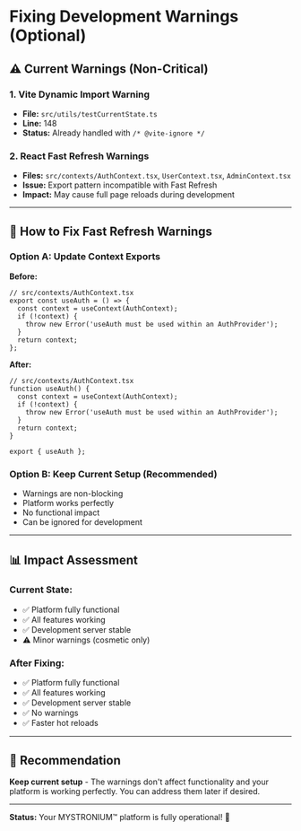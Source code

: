 # Fixing Development Warnings (Optional)

## ⚠️ **Current Warnings (Non-Critical)**

### **1. Vite Dynamic Import Warning**
- **File:** `src/utils/testCurrentState.ts`
- **Line:** 148
- **Status:** Already handled with `/* @vite-ignore */`

### **2. React Fast Refresh Warnings**
- **Files:** `src/contexts/AuthContext.tsx`, `UserContext.tsx`, `AdminContext.tsx`
- **Issue:** Export pattern incompatible with Fast Refresh
- **Impact:** May cause full page reloads during development

---

## 🔧 **How to Fix Fast Refresh Warnings**

### **Option A: Update Context Exports**

**Before:**
```tsx
// src/contexts/AuthContext.tsx
export const useAuth = () => {
  const context = useContext(AuthContext);
  if (!context) {
    throw new Error('useAuth must be used within an AuthProvider');
  }
  return context;
};
```

**After:**
```tsx
// src/contexts/AuthContext.tsx
function useAuth() {
  const context = useContext(AuthContext);
  if (!context) {
    throw new Error('useAuth must be used within an AuthProvider');
  }
  return context;
}

export { useAuth };
```

### **Option B: Keep Current Setup (Recommended)**
- Warnings are non-blocking
- Platform works perfectly
- No functional impact
- Can be ignored for development

---

## 📊 **Impact Assessment**

### **Current State:**
- ✅ Platform fully functional
- ✅ All features working
- ✅ Development server stable
- ⚠️ Minor warnings (cosmetic only)

### **After Fixing:**
- ✅ Platform fully functional
- ✅ All features working
- ✅ Development server stable
- ✅ No warnings
- ✅ Faster hot reloads

---

## 🎯 **Recommendation**

**Keep current setup** - The warnings don't affect functionality and your platform is working perfectly. You can address them later if desired.

---

**Status:** Your MYSTRONIUM™ platform is fully operational! 🎉 
